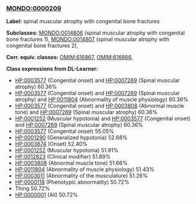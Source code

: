 
### [MONDO:0000209](http://purl.obolibrary.org/obo/MONDO_0000209)
**Label:** spinal muscular atrophy with congenital bone fractures

**Subclasses:** [MONDO:0014806](http://purl.obolibrary.org/obo/MONDO_0014806) (spinal muscular atrophy with congenital bone fractures 1), [MONDO:0014807](http://purl.obolibrary.org/obo/MONDO_0014807) (spinal muscular atrophy with congenital bone fractures 2), 

**Corr. equiv. classes:** [OMIM:616867](http://purl.obolibrary.org/obo/OMIM_616867), [OMIM:616866](http://purl.obolibrary.org/obo/OMIM_616866), 

**Class expressions from DL-Learner:**

- [HP:0003577](http://purl.obolibrary.org/obo/HP_0003577) (Congenital onset) and [HP:0007269](http://purl.obolibrary.org/obo/HP_0007269) (Spinal muscular atrophy) 60.36%
- [HP:0003577](http://purl.obolibrary.org/obo/HP_0003577) (Congenital onset) and [HP:0007269](http://purl.obolibrary.org/obo/HP_0007269) (Spinal muscular atrophy) and [HP:0011804](http://purl.obolibrary.org/obo/HP_0011804) (Abnormality of muscle physiology) 60.36%
- [HP:0003577](http://purl.obolibrary.org/obo/HP_0003577) (Congenital onset) and [HP:0003808](http://purl.obolibrary.org/obo/HP_0003808) (Abnormal muscle tone) and [HP:0007269](http://purl.obolibrary.org/obo/HP_0007269) (Spinal muscular atrophy) 60.36%
- [HP:0001252](http://purl.obolibrary.org/obo/HP_0001252) (Muscular hypotonia) and [HP:0003577](http://purl.obolibrary.org/obo/HP_0003577) (Congenital onset) and [HP:0007269](http://purl.obolibrary.org/obo/HP_0007269) (Spinal muscular atrophy) 60.36%
- [HP:0003577](http://purl.obolibrary.org/obo/HP_0003577) (Congenital onset) 55.05%
- [HP:0001290](http://purl.obolibrary.org/obo/HP_0001290) (Generalized hypotonia) 52.68%
- [HP:0003674](http://purl.obolibrary.org/obo/HP_0003674) (Onset) 52.40%
- [HP:0001252](http://purl.obolibrary.org/obo/HP_0001252) (Muscular hypotonia) 51.91%
- [HP:0012823](http://purl.obolibrary.org/obo/HP_0012823) (Clinical modifier) 51.89%
- [HP:0003808](http://purl.obolibrary.org/obo/HP_0003808) (Abnormal muscle tone) 51.66%
- [HP:0011804](http://purl.obolibrary.org/obo/HP_0011804) (Abnormality of muscle physiology) 51.43%
- [HP:0003011](http://purl.obolibrary.org/obo/HP_0003011) (Abnormality of the musculature) 51.26%
- [HP:0000118](http://purl.obolibrary.org/obo/HP_0000118) (Phenotypic abnormality) 50.72%
- Thing 50.72%
- [HP:0000001](http://purl.obolibrary.org/obo/HP_0000001) (All) 50.72%


